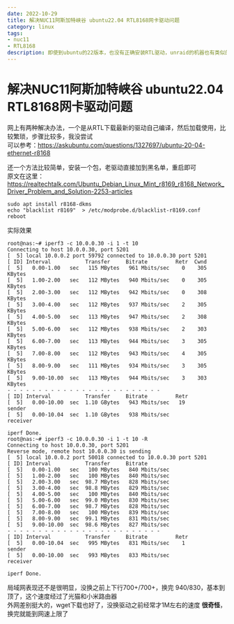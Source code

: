 ```yaml
---
date: 2022-10-29
title: 解决NUC11阿斯加特峡谷 ubuntu22.04 RTL8168网卡驱动问题
category: linux
tags:
- nuc11
- RTL8168
description: 即使到ubuntu的22版本，也没有正确安装RTL驱动，unraid的机器也有类似的问题，插资料好像是螃蟹卡的尿性，没有积极往内核集成，所以内核里只有一个能用不好用的r8169驱动，表现就是网速各种上不去
---
```

# 解决NUC11阿斯加特峡谷 ubuntu22.04 RTL8168网卡驱动问题

网上有两种解决办法，一个是从RTL下载最新的驱动自己编译，然后加载使用，比较繁琐，步骤比较多，我没尝试    
可以参考：https://askubuntu.com/questions/1327697/ubuntu-20-04-ethernet-r8168  

还一个方法比较简单，安装一个包，老驱动直接加到黑名单，重启即可  
原文在这里：https://realtechtalk.com/Ubuntu_Debian_Linux_Mint_r8169_r8168_Network_Driver_Problem_and_Solution-2253-articles
```shell
sudo apt install r8168-dkms
echo "blacklist r8169"  > /etc/modprobe.d/blacklist-r8169.conf
reboot
```

实际效果  
```text
root@nas:~# iperf3 -c 10.0.0.30 -i 1 -t 10
Connecting to host 10.0.0.30, port 5201
[  5] local 10.0.0.2 port 59792 connected to 10.0.0.30 port 5201
[ ID] Interval           Transfer     Bitrate         Retr  Cwnd
[  5]   0.00-1.00   sec   115 MBytes   961 Mbits/sec    0    305 KBytes
[  5]   1.00-2.00   sec   112 MBytes   940 Mbits/sec    0    305 KBytes
[  5]   2.00-3.00   sec   112 MBytes   942 Mbits/sec    0    308 KBytes
[  5]   3.00-4.00   sec   112 MBytes   937 Mbits/sec    2    305 KBytes
[  5]   4.00-5.00   sec   113 MBytes   947 Mbits/sec    2    308 KBytes
[  5]   5.00-6.00   sec   112 MBytes   938 Mbits/sec    2    303 KBytes
[  5]   6.00-7.00   sec   113 MBytes   944 Mbits/sec    3    305 KBytes
[  5]   7.00-8.00   sec   112 MBytes   943 Mbits/sec    4    305 KBytes
[  5]   8.00-9.00   sec   111 MBytes   934 Mbits/sec    3    305 KBytes
[  5]   9.00-10.00  sec   113 MBytes   944 Mbits/sec    3    303 KBytes
- - - - - - - - - - - - - - - - - - - - - - - - -
[ ID] Interval           Transfer     Bitrate         Retr
[  5]   0.00-10.00  sec  1.10 GBytes   943 Mbits/sec   19             sender
[  5]   0.00-10.04  sec  1.10 GBytes   938 Mbits/sec                  receiver

iperf Done.
root@nas:~# iperf3 -c 10.0.0.30 -i 1 -t 10 -R
Connecting to host 10.0.0.30, port 5201
Reverse mode, remote host 10.0.0.30 is sending
[  5] local 10.0.0.2 port 50018 connected to 10.0.0.30 port 5201
[ ID] Interval           Transfer     Bitrate
[  5]   0.00-1.00   sec   100 MBytes   840 Mbits/sec
[  5]   1.00-2.00   sec   100 MBytes   840 Mbits/sec
[  5]   2.00-3.00   sec  98.7 MBytes   828 Mbits/sec
[  5]   3.00-4.00   sec  98.8 MBytes   829 Mbits/sec
[  5]   4.00-5.00   sec   100 MBytes   840 Mbits/sec
[  5]   5.00-6.00   sec  99.0 MBytes   830 Mbits/sec
[  5]   6.00-7.00   sec  98.7 MBytes   828 Mbits/sec
[  5]   7.00-8.00   sec   100 MBytes   839 Mbits/sec
[  5]   8.00-9.00   sec  99.1 MBytes   831 Mbits/sec
[  5]   9.00-10.00  sec  98.6 MBytes   827 Mbits/sec
- - - - - - - - - - - - - - - - - - - - - - - - -
[ ID] Interval           Transfer     Bitrate         Retr
[  5]   0.00-10.04  sec   995 MBytes   831 Mbits/sec    1             sender
[  5]   0.00-10.00  sec   993 MBytes   833 Mbits/sec                  receiver

iperf Done.
```
局域网表现还不是很明显，没换之前上下行700+/700+，换完 940/830，基本到顶了，这个速度经过了光猫和小米路由器    
外网差别挺大的，wget下载也好了，没换驱动之前经常才1M左右的速度 **很奇怪**，换完就能到网速上限了  
